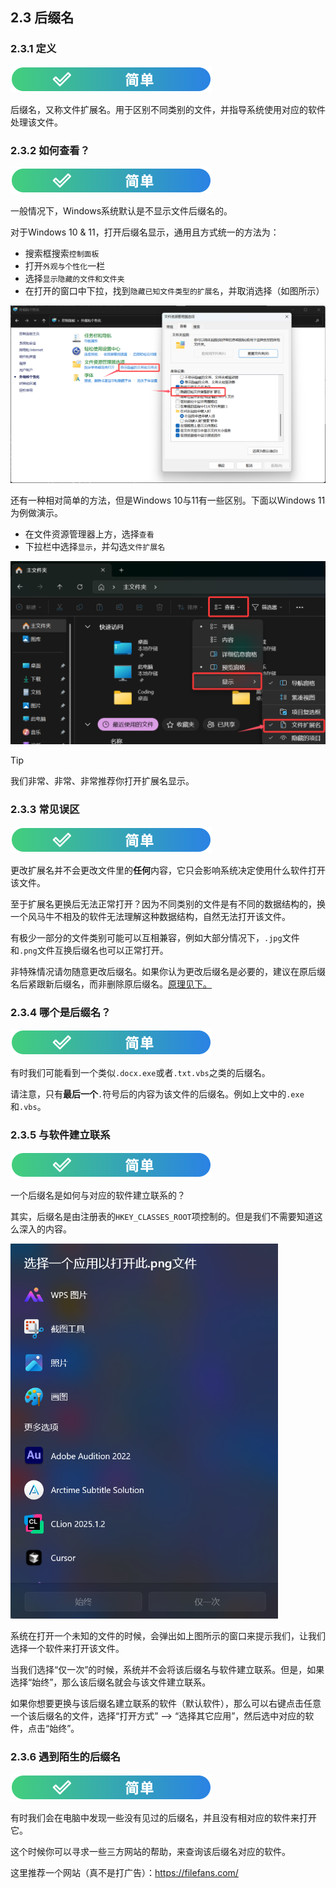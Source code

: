 ## 2.3 后缀名

### 2.3.1 定义

![简单](../../图片/easy.svg)

后缀名，又称文件扩展名。用于区别不同类别的文件，并指导系统使用对应的软件处理该文件。

### 2.3.2 如何查看？

![简单](../../图片/easy.svg)

一般情况下，Windows系统默认是不显示文件后缀名的。

对于Windows 10 & 11，打开后缀名显示，通用且方式统一的方法为：
- 搜索框搜索`控制面板`
- 打开`外观与个性化`一栏
- 选择`显示隐藏的文件和文件夹`
- 在打开的窗口中下拉，找到`隐藏已知文件类型的扩展名`，并取消选择（如图所示）

![显示后缀名](../../图片/xt-hzm-1.png)

还有一种相对简单的方法，但是Windows 10与11有一些区别。下面以Windows 11为例做演示。

- 在文件资源管理器上方，选择`查看`
- 下拉栏中选择`显示`，并勾选`文件扩展名`

![显示后缀名](../../图片/xt-hzm-2.png)

>[!TIP]
> 我们非常、非常、非常推荐你打开扩展名显示。

### 2.3.3 常见误区

![简单](../../图片/easy.svg)

更改扩展名并不会更改文件里的**任何**内容，它只会影响系统决定使用什么软件打开该文件。

至于扩展名更换后无法正常打开？因为不同类别的文件是有不同的数据结构的，换一个风马牛不相及的软件无法理解这种数据结构，自然无法打开该文件。

有极少一部分的文件类别可能可以互相兼容，例如大部分情况下，`.jpg`文件和`.png`文件互换后缀名也可以正常打开。

非特殊情况请勿随意更改后缀名。如果你认为更改后缀名是必要的，建议在原后缀名后紧跟新后缀名，而非删除原后缀名。[原理见下。](#234-哪个是后缀名)

### 2.3.4 哪个是后缀名？

![简单](../../图片/easy.svg)

有时我们可能看到一个类似`.docx.exe`或者`.txt.vbs`之类的后缀名。

请注意，只有**最后一个**`.`符号后的内容为该文件的后缀名。例如上文中的`.exe`和`.vbs`。

### 2.3.5 与软件建立联系

![简单](../../图片/easy.svg)

一个后缀名是如何与对应的软件建立联系的？

其实，后缀名是由注册表的`HKEY_CLASSES_ROOT`项控制的。但是我们不需要知道这么深入的内容。

<img src="../../图片/xt-hzm-3.png" alt="选择应用打开文件" height = 600px>

系统在打开一个未知的文件的时候，会弹出如上图所示的窗口来提示我们，让我们选择一个软件来打开该文件。

当我们选择“仅一次”的时候，系统并不会将该后缀名与软件建立联系。但是，如果选择“始终”，那么该后缀名就会与该文件建立联系。

如果你想要更换与该后缀名建立联系的软件（默认软件），那么可以右键点击任意一个该后缀名的文件，选择“打开方式” --> “选择其它应用”，然后选中对应的软件，点击“始终”。

### 2.3.6 遇到陌生的后缀名
![简单](../../图片/easy.svg)

有时我们会在电脑中发现一些没有见过的后缀名，并且没有相对应的软件来打开它。

这个时候你可以寻求一些三方网站的帮助，来查询该后缀名对应的软件。

这里推荐一个网站（真不是打广告）：https://filefans.com/